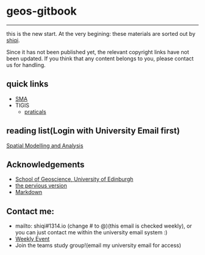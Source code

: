 geos-gitbook
====
---
this is the new start.
At the very begining: these materials are sorted out by [shiqi](mailto:shiqi@1314.io).

Since it has not been published yet, the relevant copyright links have not been updated. If you think that any content belongs to you, please contact us for handling.
## quick links
- [SMA](https://www.geos.ed.ac.uk/~gisteac/sma/)
- TIGIS
  - [praticals](https://www.geos.ed.ac.uk/~gisteac/tigis/practicals/)

## reading list(Login with University Email first)
[Spatial Modelling and Analysis](https://eu01.alma.exlibrisgroup.com/leganto/public/44UOE_INST/lists/37584719160002466?auth=SAML)

## Acknowledgements
- [School of Geoscience, University of Edinburgh](https://www.ed.ac.uk/geosciences/)
- [the pervious version](https://giseo.1314.io/)
- [Markdown](https://markdown.com.cn/)

## Contact me:
- mailto: shiqi#1314.io (change # to @)(this email is checked weekly), or you can just contact me within the university email system :)
- [Weekly Event](https://www.ed.ac.uk/geosciences/events/staff-students/edinburgh-earth-observatory-seminars)
- Join the teams study group!(email my university email for access)